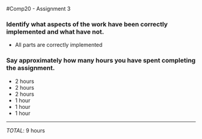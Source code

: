 #Comp20 - Assignment 3

### Identify what aspects of the work have been correctly implemented and what have not.
 * All parts are correctly implemented

### Say approximately how many hours you have spent completing the assignment.
-	2 hours
-	2 hours
-	2 hours
-	1 hour
-	1 hour
- 1 hour
-------------------
*TOTAL*: 9 hours
